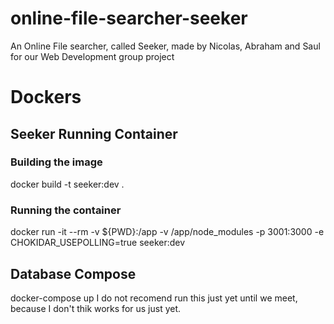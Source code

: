 # online-file-searcher-seeker
An Online File searcher, called Seeker, made by Nicolas, Abraham and Saul for our Web Development group project

# Dockers
## Seeker Running Container

### Building the image
docker build -t seeker:dev .

### Running the container
docker run -it --rm -v ${PWD}:/app -v /app/node_modules -p 3001:3000 -e CHOKIDAR_USEPOLLING=true seeker:dev

## Database Compose
docker-compose up
I do not recomend run this just yet until we meet, because I don't thik works for us just yet.